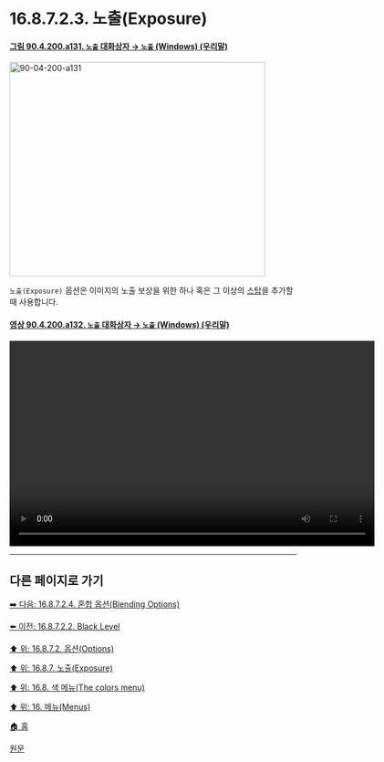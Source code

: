 # 16.8.7.2.3. 노출(Exposure)

<a id="90-04-200-a131"></a>

#### [그림 90.4.200.a131. `노출` 대화상자 → `노출` (Windows) (우리말)](./90-04-0200-exposure.md#90-04-200-a131)
<img width="448" height="376" alt="90-04-200-a131" src="https://github.com/user-attachments/assets/f1fea264-be9d-4879-91bd-8af97c64ebfd" />

`노출(Exposure)` 옵션은 이미지의 노출 보상을 위한 하나 혹은 그 이상의 [스탑](https://namu.wiki/w/%EB%85%B8%EC%B6%9C(%EC%82%AC%EC%A7%84)#s-3)을 추가할 때 사용합니다.

<a id="90-04-200-a132"></a>

#### [영상 90.4.200.a132. `노출` 대화상자 → `노출` (Windows) (우리말)](./90-04-0200-exposure.md#90-04-200-a132)
<video controls="controls" width="640" height="360" src="https://github.com/user-attachments/assets/7fa7aea4-3736-4a94-80fe-927907d4bece"></video>

***

## 다른 페이지로 가기

[➡️ 다음: 16.8.7.2.4. 혼합 옵션(Blending Options)](./16-08-07-02-04-blending_options.md)

[⬅️ 이전: 16.8.7.2.2. Black Level](./16-08-07-02-02-black_level.md)

[⬆️ 위: 16.8.7.2. 옵션(Options)](./16-08-07-02-00-options.md)

[⬆️ 위: 16.8.7. 노출(Exposure)](./16-08-07-00-exposure.md)

[⬆️ 위: 16.8. 색 메뉴(The colors menu)](./16-08-00-the-colors-menu.md)

[⬆️ 위: 16. 메뉴(Menus)](./16-00-menus.md)

[🏠 홈](./00-home.md)

[원문](https://docs.gimp.org/2.10/ko/gimp-filter-exposure.html#idm30895)